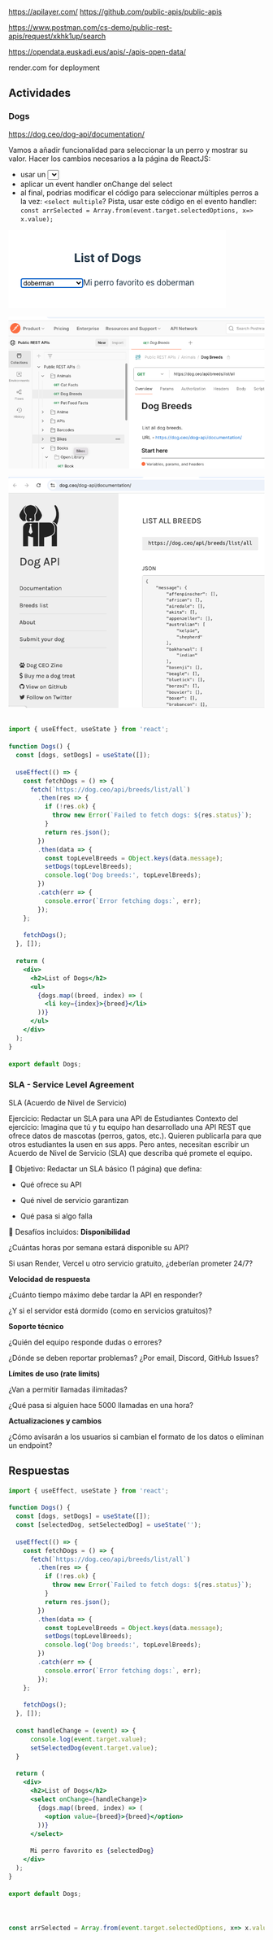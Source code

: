 https://apilayer.com/
https://github.com/public-apis/public-apis

https://www.postman.com/cs-demo/public-rest-apis/request/xkhk1up/search


https://opendata.euskadi.eus/apis/-/apis-open-data/

render.com for deployment


## Actividades
### Dogs
https://dog.ceo/dog-api/documentation/

Vamos a añadir funcionalidad para seleccionar la un perro y mostrar su valor. Hacer los cambios necesarios a la página de ReactJS:
- usar un <select>
- aplicar un event handler onChange del select
- al final, podrias modificar el código para seleccionar múltiples perros a la vez: `<select multiple`? Pista, usar este código en el evento handler:
`const arrSelected = Array.from(event.target.selectedOptions, x=> x.value);`


![Dogs](../../x-assets/UF1846/dogs1.png)

![Dogs](../../x-assets/UF1846/dogs2.png)

![Dogs](../../x-assets/UF1846/dogs3.png)

```jsx

import { useEffect, useState } from 'react';

function Dogs() {
  const [dogs, setDogs] = useState([]);

  useEffect(() => {
    const fetchDogs = () => {
      fetch(`https://dog.ceo/api/breeds/list/all`)
        .then(res => {
          if (!res.ok) {
            throw new Error(`Failed to fetch dogs: ${res.status}`);
          }
          return res.json();
        })
        .then(data => {
          const topLevelBreeds = Object.keys(data.message);
          setDogs(topLevelBreeds);
          console.log('Dog breeds:', topLevelBreeds);
        })
        .catch(err => {
          console.error(`Error fetching dogs:`, err);
        });
    };

    fetchDogs();
  }, []);

  return (
    <div>
      <h2>List of Dogs</h2>
      <ul>
        {dogs.map((breed, index) => (
          <li key={index}>{breed}</li>
        ))}
      </ul>
    </div>
  );
}

export default Dogs;
```

### SLA - Service Level Agreement
SLA (Acuerdo de Nivel de Servicio)

Ejercicio: Redactar un SLA para una API de Estudiantes
Contexto del ejercicio:
Imagina que tú y tu equipo han desarrollado una API REST que ofrece datos de mascotas (perros, gatos, etc.). Quieren publicarla para que otros estudiantes la usen en sus apps. Pero antes, necesitan escribir un Acuerdo de Nivel de Servicio (SLA) que describa qué promete el equipo.

🎯 Objetivo:
Redactar un SLA básico (1 página) que defina:

- Qué ofrece su API

- Qué nivel de servicio garantizan

- Qué pasa si algo falla

🧩 Desafíos incluidos:
**Disponibilidad**

¿Cuántas horas por semana estará disponible su API?

Si usan Render, Vercel u otro servicio gratuito, ¿deberían prometer 24/7?

**Velocidad de respuesta**

¿Cuánto tiempo máximo debe tardar la API en responder?

¿Y si el servidor está dormido (como en servicios gratuitos)?

**Soporte técnico**

¿Quién del equipo responde dudas o errores?

¿Dónde se deben reportar problemas? ¿Por email, Discord, GitHub Issues?

**Límites de uso (rate limits)**

¿Van a permitir llamadas ilimitadas?

¿Qué pasa si alguien hace 5000 llamadas en una hora?

**Actualizaciones y cambios**

¿Cómo avisarán a los usuarios si cambian el formato de los datos o eliminan un endpoint?


## Respuestas
```jsx
import { useEffect, useState } from 'react';

function Dogs() {
  const [dogs, setDogs] = useState([]);
  const [selectedDog, setSelectedDog] = useState('');

  useEffect(() => {
    const fetchDogs = () => {
      fetch(`https://dog.ceo/api/breeds/list/all`)
        .then(res => {
          if (!res.ok) {
            throw new Error(`Failed to fetch dogs: ${res.status}`);
          }
          return res.json();
        })
        .then(data => {
          const topLevelBreeds = Object.keys(data.message);
          setDogs(topLevelBreeds);
          console.log('Dog breeds:', topLevelBreeds);
        })
        .catch(err => {
          console.error(`Error fetching dogs:`, err);
        });
    };

    fetchDogs();
  }, []);

  const handleChange = (event) => {
      console.log(event.target.value);
      setSelectedDog(event.target.value);
  }

  return (
    <div>
      <h2>List of Dogs</h2>
      <select onChange={handleChange}>
        {dogs.map((breed, index) => (
          <option value={breed}>{breed}</option>
        ))}
      </select>

      Mi perro favorito es {selectedDog}
    </div>
  );
}

export default Dogs;



const arrSelected = Array.from(event.target.selectedOptions, x=> x.value);
```